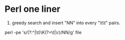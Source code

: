# Perl one liner

1. greedy search and insert "NN" into every "\t\t" pairs.

  perl -pe 's/(?:^|\t)\K(?=\t|\r)/NN/g' file
